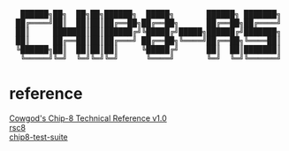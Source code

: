 <div style="text-align: center;">
<pre>
 ██████╗██╗  ██╗██╗██████╗  █████╗       ██████╗ ███████╗
██╔════╝██║  ██║██║██╔══██╗██╔══██╗      ██╔══██╗██╔════╝
██║     ███████║██║██████╔╝╚█████╔╝█████╗██████╔╝███████╗
██║     ██╔══██║██║██╔═══╝ ██╔══██╗╚════╝██╔══██╗╚════██║
╚██████╗██║  ██║██║██║     ╚█████╔╝      ██║  ██║███████║
 ╚═════╝╚═╝  ╚═╝╚═╝╚═╝      ╚════╝       ╚═╝  ╚═╝╚══════╝
</pre>
</div>



# reference
[Cowgod's Chip-8 Technical Reference v1.0](http://devernay.free.fr/hacks/chip8/C8TECH10.HTM#00E0)  
[rsc8](https://github.com/jerryshell/rsc8)  
[chip8-test-suite](https://github.com/Timendus/chip8-test-suite)  
